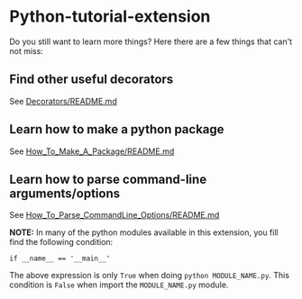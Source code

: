 # Python-tutorial-extension

Do you still want to learn more things? Here there are a few things that can't not miss:

## Find other useful decorators

See [Decorators/README.md](https://github.com/jbossios/python-tutorial/tree/master/Python-tutorial-extension/Decorators/README.md)

## Learn how to make a python package

See [How_To_Make_A_Package/README.md](https://github.com/jbossios/python-tutorial/tree/master/Python-tutorial-extension/How_To_Make_A_Package/README.md)

## Learn how to parse command-line arguments/options

See [How_To_Parse_CommandLine_Options/README.md](https://github.com/jbossios/python-tutorial/tree/master/Python-tutorial-extension/How_To_Parse_CommandLine_Options/README.md)

**NOTE:** In many of the python modules available in this extension, you fill find the following condition:

```
if __name__ == '__main__'
```

The above expression is only ```True``` when doing ```python MODULE_NAME.py```. This condition is ```False``` when import the ```MODULE_NAME.py``` module.
